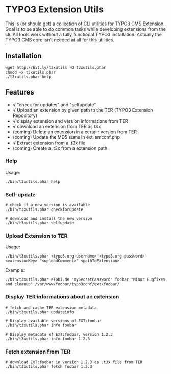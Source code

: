 # TYPO3 Extension Utils

This is (or should get) a collection of CLI utilities for TYPO3 CMS Extension. Goal is to be able to do common tasks
while developing extensions from the cli. All tools work without a fully functional TYPO3 installation. Actually the
TYPO3 CMS core isn't needed at all for this utilities.


## Installation

	wget http://bit.ly/t3xutils -O t3xutils.phar
	chmod +x t3xutils.phar
	./t3xutils.phar help

## Features

* √ "check for updates" and "selfupdate"
* √ Upload an extension by given path to the TER (TYPO3 Extension Repository)
* √ display extension and version informations from TER
* √ download an extension from TER as t3x
* (coming) Delete an extension in a certain version from TER
* (coming) Update the MD5 sums in ext_emconf.php
* √ Extract extension from a .t3x file
* (coming) Create a .t3x from a extension path


### Help

Usage:

	./bin/t3xutils.phar help


### Self-update

	# check if a new version is available
	./bin/t3xutils.phar checkforupdate

	# download and install the new version
	./bin/t3xutils.phar selfupdate


### Upload Extension to TER

Usage:

	./bin/t3xutils.phar <typo3.org-username> <typo3.org-password> <extensionKey> "<uploadComment>" <pathToExtension>

Example:

	./bin/t3xutils.phar eTobi.de 'mySecretPassword' foobar "Minor Bugfixes and cleanup" /var/www/foobar/typo3conf/ext/foobar/


### Display TER informations about an extension

	# fetch and cache TER extension metadata
	./bin/t3xutils.phar updateinfo

	# Display available versions of EXT:foobar
	./bin/t3xutils.phar info foobar

	# Display metadata of EXT:foobar, version 1.2.3
	./bin/t3xutils.phar info foobar 1.2.3


### Fetch extension from TER

	# download EXT:foobar in version 1.2.3 as .t3x file from TER
	./bin/t3xutils.phar fetch foobar 1.2.3
